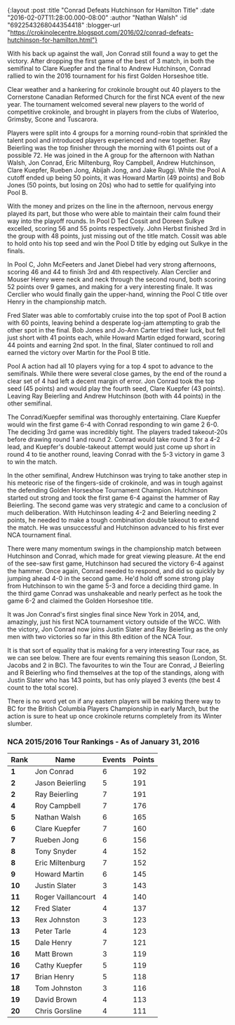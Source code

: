 {:layout :post
 :title "Conrad Defeats Hutchinson for Hamilton Title"
 :date "2016-02-07T11:28:00.000-08:00"
 :author "Nathan Walsh"
 :id "6922543268044354418"
 :blogger-url "https://crokinolecentre.blogspot.com/2016/02/conrad-defeats-hutchinson-for-hamilton.html"}

With his back up against the wall, Jon Conrad still found a way to get the victory. After dropping the first game of the best of 3 match, in both the semifinal to Clare Kuepfer and the final to Andrew Hutchinson, Conrad rallied to win the 2016 tournament for his first Golden Horseshoe title.

Clear weather and a hankering for crokinole brought out 40 players to the Cornerstone Canadian Reformed Church for the first NCA event of the new year. The tournament welcomed several new players to the world of competitive crokinole, and brought in players from the clubs of Waterloo, Grimsby, Scone and Tuscarora.

Players were split into 4 groups for a morning round-robin that sprinkled the talent pool and introduced players experienced and new together. Ray Beierling was the top finisher through the morning with 61 points out of a possible 72. He was joined in the A group for the afternoon with Nathan Walsh, Jon Conrad, Eric Miltenburg, Roy Campbell, Andrew Hutchinson, Clare Kuepfer, Rueben Jong, Abijah Jong, and Jake Ruggi. While the Pool A cutoff ended up being 50 points, it was Howard Martin (49 points) and Bob Jones (50 points, but losing on 20s) who had to settle for qualifying into Pool B.

With the money and prizes on the line in the afternoon, nervous energy played its part, but those who were able to maintain their calm found their way into the playoff rounds. In Pool D Ted Cossit and Doreen Sulkye excelled, scoring 56 and 55 points respectively. John Herbst finished 3rd in the group with 48 points, just missing out of the title match. Cossit was able to hold onto his top seed and win the Pool D title by edging out Sulkye in the finals.

In Pool C, John McFeeters and Janet Diebel had very strong afternoons, scoring 46 and 44 to finish 3rd and 4th respectively. Alan Cerclier and Mouser Henry were neck and neck through the second round, both scoring 52 points over 9 games, and making for a very interesting finale. It was Cerclier who would finally gain the upper-hand, winning the Pool C title over Henry in the championship match.

Fred Slater was able to comfortably cruise into the top spot of Pool B action with 60 points, leaving behind a desperate log-jam attempting to grab the other spot in the final. Bob Jones and Jo-Ann Carter tried their luck, but fell just short with 41 points each, while Howard Martin edged forward, scoring 44 points and earning 2nd spot. In the final, Slater continued to roll and earned the victory over Martin for the Pool B title.

Pool A action had all 10 players vying for a top 4 spot to advance to the semifinals. While there were several close games, by the end of the round a clear set of 4 had left a decent margin of error. Jon Conrad took the top seed (45 points) and would play the fourth seed, Clare Kuepfer (43 points). Leaving Ray Beierling and Andrew Hutchinson (both with 44 points) in the other semifinal.

The Conrad/Kuepfer semifinal was thoroughly entertaining. Clare Kuepfer would win the first game 6-4 with Conrad responding to win game 2 6-0. The deciding 3rd game was incredibly tight. The players traded takeout-20s before drawing round 1 and round 2. Conrad would take round 3 for a 4-2 lead, and Kuepfer's double-takeout attempt would just come up short in round 4 to tie another round, leaving Conrad with the 5-3 victory in game 3 to win the match.

In the other semifinal, Andrew Hutchinson was trying to take another step in his meteoric rise of the fingers-side of crokinole, and was in tough against the defending Golden Horseshoe Tournament Champion. Hutchinson started out strong and took the first game 6-4 against the hammer of Ray Beierling. The second game was very strategic and came to a conclusion of much deliberation. With Hutchinson leading 4-2 and Beierling needing 2 points, he needed to make a tough combination double takeout to extend the match. He was unsuccessful and Hutchinson advanced to his first ever NCA tournament final.

There were many momentum swings in the championship match between Hutchinson and Conrad, which made for great viewing pleasure. At the end of the see-saw first game, Hutchinson had secured the victory 6-4 against the hammer. Once again, Conrad needed to respond, and did so quickly by jumping ahead 4-0 in the second game. He'd hold off some strong play from Hutchinson to win the game 5-3 and force a deciding third game. In the third game Conrad was unshakeable and nearly perfect as he took the game 6-2 and claimed the Golden Horseshoe title.

It was Jon Conrad's first singles final since New York in 2014, and, amazingly, just his first NCA tournament victory outside of the WCC. With the victory, Jon Conrad now joins Justin Slater and Ray Beierling as the only men with two victories so far in this 8th edition of the NCA Tour.

It is that sort of equality that is making for a very interesting Tour race, as we can see below. There are four events remaining this season (London, St. Jacobs and 2 in BC). The favourites to win the Tour are Conrad, J Beierling and R Beierling who find themselves at the top of the standings, along with Justin Slater who has 143 points, but has only played 3 events (the best 4 count to the total score).

There is no word yet on if any eastern players will be making there way to BC for the British Columbia Players Championship in early March, but the action is sure to heat up once crokinole returns completely from its Winter slumber.

### NCA 2015/2016 Tour Rankings - As of January 31, 2016

<table>
	<thead>
		<tr>
			<th><strong>Rank</strong></th>
			<th><strong>Name</strong></th>
			<th><strong>Events</strong></th>
			<th><strong>Points</strong></th>
		</tr>
	</thead>
	<tbody>
		<tr>
			<td><strong>1</strong></td>
			<td>Jon Conrad</td>
			<td>6</td>
			<td>192</td>
		</tr>
		<tr>
			<td><strong>2</strong></td>
			<td>Jason Beierling</td>
			<td>5</td>
			<td>191</td>
		</tr>
		<tr>
			<td><strong>2</strong></td>
			<td>Ray Beierling</td>
			<td>7</td>
			<td>191</td>
		</tr>
		<tr>
			<td><strong>4</strong></td>
			<td>Roy Campbell</td>
			<td>7</td>
			<td>176</td>
		</tr>
		<tr>
			<td><strong>5</strong></td>
			<td>Nathan Walsh</td>
			<td>6</td>
			<td>165</td>
		</tr>
		<tr>
			<td><strong>6</strong></td>
			<td>Clare Kuepfer</td>
			<td>7</td>
			<td>160</td>
		</tr>
		<tr>
			<td><strong>7</strong></td>
			<td>Rueben Jong</td>
			<td>6</td>
			<td>156</td>
		</tr>
		<tr>
			<td><strong>8</strong></td>
			<td>Tony Snyder</td>
			<td>4</td>
			<td>152</td>
		</tr>
		<tr>
			<td><strong>8</strong></td>
			<td>Eric Miltenburg</td>
			<td>7</td>
			<td>152</td>
		</tr>
		<tr>
			<td><strong>9</strong></td>
			<td>Howard Martin</td>
			<td>6</td>
			<td>145</td>
		</tr>
		<tr>
			<td><strong>10</strong></td>
			<td>Justin Slater</td>
			<td>3</td>
			<td>143</td>
		</tr>
		<tr>
			<td><strong>11</strong></td>
			<td>Roger Vaillancourt</td>
			<td>4</td>
			<td>140</td>
		</tr>
		<tr>
			<td><strong>12</strong></td>
			<td>Fred Slater</td>
			<td>4</td>
			<td>137</td>
		</tr>
		<tr>
			<td><strong>13</strong></td>
			<td>Rex Johnston</td>
			<td>3</td>
			<td>123</td>
		</tr>
		<tr>
			<td><strong>13</strong></td>
			<td>Peter Tarle</td>
			<td>4</td>
			<td>123</td>
		</tr>
		<tr>
			<td><strong>15</strong></td>
			<td>Dale Henry</td>
			<td>7</td>
			<td>121</td>
		</tr>
		<tr>
			<td><strong>16</strong></td>
			<td>Matt Brown</td>
			<td>3</td>
			<td>119</td>
		</tr>
		<tr>
			<td><strong>16</strong></td>
			<td>Cathy Kuepfer</td>
			<td>5</td>
			<td>119</td>
		</tr>
		<tr>
			<td><strong>17</strong></td>
			<td>Brian Henry</td>
			<td>5</td>
			<td>118</td>
		</tr>
		<tr>
			<td><strong>18</strong></td>
			<td>Tom Johnston</td>
			<td>3</td>
			<td>116</td>
		</tr>
		<tr>
			<td><strong>19</strong></td>
			<td>David Brown</td>
			<td>4</td>
			<td>113</td>
		</tr>
		<tr>
			<td><strong>20</strong></td>
			<td>Chris Gorsline</td>
			<td>4</td>
			<td>111</td>
		</tr>
	</tbody>
</table>
